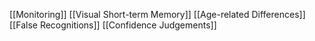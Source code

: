 [[Monitoring]]
[[Visual Short-term Memory]]
[[Age-related Differences]]
[[False Recognitions]]
[[Confidence Judgements]]
